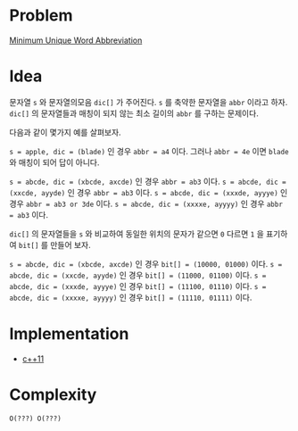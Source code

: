 # Problem

[Minimum Unique Word Abbreviation](https://leetcode.com/problems/minimum-unique-word-abbreviation/)

# Idea

문자열 `s` 와 문자열의모음 `dic[]` 가 주어진다. `s` 를 축약한 문자열을 `abbr`
이라고 하자. `dic[]` 의 문자열들과 매칭이 되지 않는 최소 길이의 `abbr` 를 구하는
문제이다.

다음과 같이 몇가지 예를 살펴보자.

`s = apple, dic = (blade)` 인 경우 `abbr = a4` 이다. 그러나 `abbr = 4e` 이면 `blade` 와 매칭이 되어 답이 아니다.

`s = abcde, dic = (xbcde, axcde)` 인 경우 `abbr = ab3` 이다.
`s = abcde, dic = (xxcde, ayyde)` 인 경우 `abbr = ab3` 이다.
`s = abcde, dic = (xxxde, ayyye)` 인 경우 `abbr = ab3 or 3de` 이다.
`s = abcde, dic = (xxxxe, ayyyy)` 인 경우 `abbr = ab3` 이다.

`dic[]` 의 문자열들을 `s` 와 비교하여 동일한 위치의 문자가 같으면 `0` 다르면
`1` 을 표기하여 `bit[]` 를 만들어 보자.

`s = abcde, dic = (xbcde, axcde)` 인 경우 `bit[] = (10000, 01000)` 이다.
`s = abcde, dic = (xxcde, ayyde)` 인 경우 `bit[] = (11000, 01100)` 이다.
`s = abcde, dic = (xxxde, ayyye)` 인 경우 `bit[] = (11100, 01110)` 이다.
`s = abcde, dic = (xxxxe, ayyyy)` 인 경우 `bit[] = (11110, 01111)` 이다.

# Implementation

* [c++11](a.cpp)

# Complexity

```
O(???) O(???)
```
